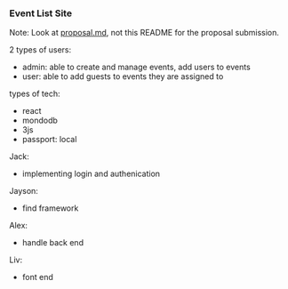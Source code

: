 ### Event List Site
Note: Look at [proposal.md](proposal.md), not this README for the proposal submission.

2 types of users:
 - admin: able to create and manage events, add users to events
 - user: able to add guests to events they are assigned to

types of tech:
- react
- mondodb
- 3js
- passport: local

Jack:
- implementing login and authenication
  
Jayson:
- find framework
  
Alex:
- handle back end
  
Liv:
- font end
